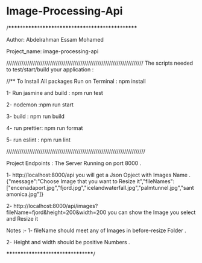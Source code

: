 # Image-Processing-Api

/**\*\*\*\***\*\***\*\*\*\***\*\***\*\*\*\***\*\***\*\*\*\***\***\*\*\*\***\*\***\*\*\*\***\*\***\*\*\*\***\*\***\*\*\*\***

Author: Abdelrahman Essam Mohamed

Project_name: image-processing-api

////////////////////////////////////////////////////////////////////////
The scripts needed to test/start/build your application :

//\*\* To Install All packages Run on Terminal : npm install

1- Run jasmine and build : npm run test

2- nodemon :npm run start

3- build : npm run build

4- run prettier: npm run format

5- run eslint : npm run lint

/////////////////////////////////////////////////////////////////////////

Project Endpoints :
The Server Running on port 8000 .

1- http://localhost:8000/api
you will get a Json Opject with Images Name .
{"message":"Choose Image that you want to Resize it","fileNames":["encenadaport.jpg","fjord.jpg","icelandwaterfall.jpg","palmtunnel.jpg","santamonica.jpg"]}

2- http://localhost:8000/api/images?fileName=fjord&height=200&width=200
you can show the Image you select and Resize it

Notes :-
1- fileName should meet any of Images in before-resize Folder .

2- Height and width should be positive Numbers .

****\*\*****\*\*****\*\*****\*\*****\*\*****\*\*****\*\*****\*\*\*****\*\*****\*\*****\*\*****\*\*****\*\*****\*\*****\*\*****/
